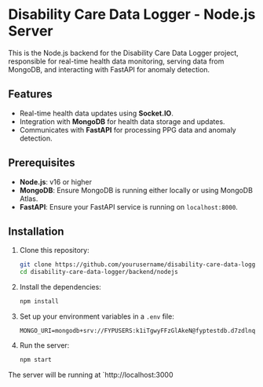 # Disability Care Data Logger - Node.js Server

This is the Node.js backend for the Disability Care Data Logger project, responsible for real-time health data monitoring, serving data from MongoDB, and interacting with FastAPI for anomaly detection.

## Features

- Real-time health data updates using **Socket.IO**.
- Integration with **MongoDB** for health data storage and updates.
- Communicates with **FastAPI** for processing PPG data and anomaly detection.

## Prerequisites

- **Node.js**: v16 or higher
- **MongoDB**: Ensure MongoDB is running either locally or using MongoDB Atlas.
- **FastAPI**: Ensure your FastAPI service is running on `localhost:8000`.

## Installation

1. Clone this repository:

   ```bash
   git clone https://github.com/yourusername/disability-care-data-logger.git
   cd disability-care-data-logger/backend/nodejs
   ```

2. Install the dependencies:

   ```bash
   npm install
   ```

3. Set up your environment variables in a `.env` file:

   ```
   MONGO_URI=mongodb+srv://FYPUSERS:k1iTgwyFFzGlAkeN@fyptestdb.d7zdlnq.mongodb.net/FYPData
   ```

4. Run the server:
   ```bash
   npm start
   ```

The server will be running at `http://localhost:3000
